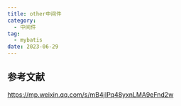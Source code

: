 ```yaml
---
title: other中间件
category:
  - 中间件
tag:
  - mybatis
date: 2023-06-29
---
```




## 参考文献
https://mp.weixin.qq.com/s/mB4jIPq48yxnLMA9eFnd2w